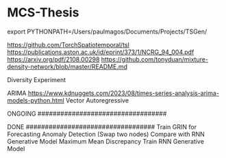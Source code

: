 # MCS-Thesis
export PYTHONPATH=/Users/paulmagos/Documents/Projects/TSGen/

https://github.com/TorchSpatiotemporal/tsl
https://publications.aston.ac.uk/id/eprint/373/1/NCRG_94_004.pdf
https://arxiv.org/pdf/2108.00298
https://github.com/tonyduan/mixture-density-network/blob/master/README.md


Diversity Experiment

ARIMA https://www.kdnuggets.com/2023/08/times-series-analysis-arima-models-python.html
Vector Autoregressive

ONGOING
##################################


DONE
##################################
Train GRIN for Forecasting
Anomaly Detection (Swap two nodes)
Compare with RNN Generative Model
Maximum Mean Discrepancy
Train RNN Generative Model